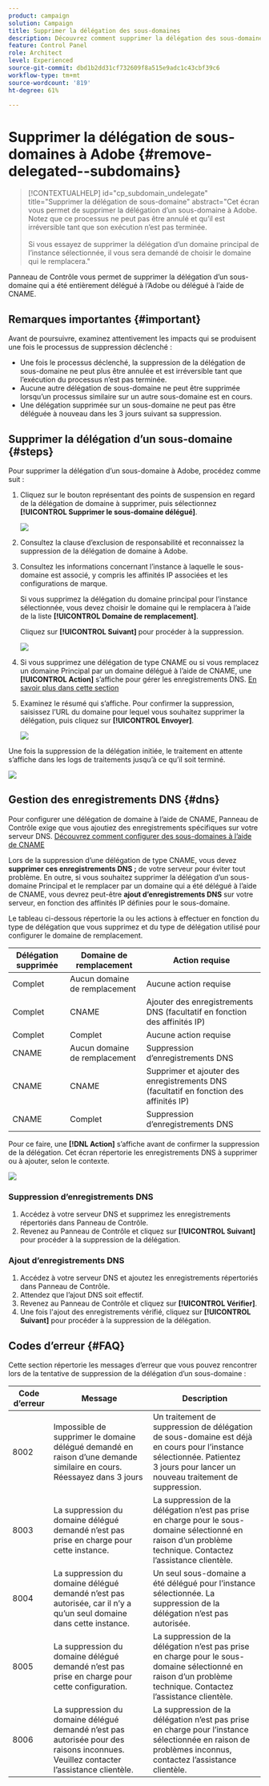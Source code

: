```yaml
---
product: campaign
solution: Campaign
title: Supprimer la délégation des sous-domaines
description: Découvrez comment supprimer la délégation des sous-domaines à Adobe.
feature: Control Panel
role: Architect
level: Experienced
source-git-commit: dbd1b2dd31cf732609f8a515e9adc1c43cbf39c6
workflow-type: tm+mt
source-wordcount: '819'
ht-degree: 61%

---
```


# Supprimer la délégation de sous-domaines à Adobe {#remove-delegated--subdomains}

>[!CONTEXTUALHELP]
>id="cp_subdomain_undelegate"
>title="Supprimer la délégation de sous-domaine"
>abstract="Cet écran vous permet de supprimer la délégation d’un sous-domaine à Adobe. Notez que ce processus ne peut pas être annulé et qu’il est irréversible tant que son exécution n’est pas terminée.<br><br>Si vous essayez de supprimer la délégation d’un domaine principal de l’instance sélectionnée, il vous sera demandé de choisir le domaine qui le remplacera."

Panneau de Contrôle vous permet de supprimer la délégation d’un sous-domaine qui a été entièrement délégué à l’Adobe ou délégué à l’aide de CNAME.

## Remarques importantes {#important}

Avant de poursuivre, examinez attentivement les impacts qui se produisent une fois le processus de suppression déclenché :

* Une fois le processus déclenché, la suppression de la délégation de sous-domaine ne peut plus être annulée et est irréversible tant que l’exécution du processus n’est pas terminée.
* Aucune autre délégation de sous-domaine ne peut être supprimée lorsqu’un processus similaire sur un autre sous-domaine est en cours.
* Une délégation supprimée sur un sous-domaine ne peut pas être déléguée à nouveau dans les 3 jours suivant sa suppression.

## Supprimer la délégation d’un sous-domaine {#steps}

Pour supprimer la délégation d’un sous-domaine à Adobe, procédez comme suit :

1. Cliquez sur le bouton représentant des points de suspension en regard de la délégation de domaine à supprimer, puis sélectionnez **[!UICONTROL Supprimer le sous-domaine délégué]**.

   ![](assets/undelegate-subdomain.png)

1. Consultez la clause d’exclusion de responsabilité et reconnaissez la suppression de la délégation de domaine à Adobe.

1. Consultez les informations concernant l’instance à laquelle le sous-domaine est associé, y compris les affinités IP associées et les configurations de marque.

   Si vous supprimez la délégation du domaine principal pour l’instance sélectionnée, vous devez choisir le domaine qui le remplacera à l’aide de la liste **[!UICONTROL Domaine de remplacement]**.

   Cliquez sur **[!UICONTROL Suivant]** pour procéder à la suppression.

   ![](assets/undelegate-subdomain-details.png)

1. Si vous supprimez une délégation de type CNAME ou si vous remplacez un domaine Principal par un domaine délégué à l’aide de CNAME, une **[!UICONTROL Action]** s’affiche pour gérer les enregistrements DNS. [En savoir plus dans cette section](#dns)

1. Examinez le résumé qui s’affiche. Pour confirmer la suppression, saisissez l’URL du domaine pour lequel vous souhaitez supprimer la délégation, puis cliquez sur **[!UICONTROL Envoyer]**.

   ![](assets/undelegate-submit.png)

Une fois la suppression de la délégation initiée, le traitement en attente s’affiche dans les logs de traitements jusqu’à ce qu’il soit terminé.

![](assets/undelegate-job.png)

## Gestion des enregistrements DNS {#dns}

Pour configurer une délégation de domaine à l’aide de CNAME, Panneau de Contrôle exige que vous ajoutiez des enregistrements spécifiques sur votre serveur DNS. [Découvrez comment configurer des sous-domaines à l’aide de CNAME](setting-up-new-subdomain.md#use-cnames)

Lors de la suppression d’une délégation de type CNAME, vous devez **supprimer ces enregistrements DNS ;** de votre serveur pour éviter tout problème. En outre, si vous souhaitez supprimer la délégation d’un sous-domaine Principal et le remplacer par un domaine qui a été délégué à l’aide de CNAME, vous devrez peut-être **ajout d’enregistrements DNS** sur votre serveur, en fonction des affinités IP définies pour le sous-domaine.

Le tableau ci-dessous répertorie la ou les actions à effectuer en fonction du type de délégation que vous supprimez et du type de délégation utilisé pour configurer le domaine de remplacement.

| Délégation supprimée | Domaine de remplacement | Action requise |
|  ---  |  ---  |  ---  |
| Complet | Aucun domaine de remplacement | Aucune action requise |
| Complet | CNAME | Ajouter des enregistrements DNS (facultatif en fonction des affinités IP) |
| Complet | Complet | Aucune action requise |
| CNAME | Aucun domaine de remplacement | Suppression d’enregistrements DNS |
| CNAME | CNAME | Supprimer et ajouter des enregistrements DNS (facultatif en fonction des affinités IP) |
| CNAME | Complet | Suppression d’enregistrements DNS |

Pour ce faire, une **[!DNL Action]** s’affiche avant de confirmer la suppression de la délégation. Cet écran répertorie les enregistrements DNS à supprimer ou à ajouter, selon le contexte.

![](assets/action-step.png)

### Suppression d’enregistrements DNS

1. Accédez à votre serveur DNS et supprimez les enregistrements répertoriés dans Panneau de Contrôle.
1. Revenez au Panneau de Contrôle et cliquez sur **[!UICONTROL Suivant]** pour procéder à la suppression de la délégation.

### Ajout d’enregistrements DNS

1. Accédez à votre serveur DNS et ajoutez les enregistrements répertoriés dans Panneau de Contrôle.
1. Attendez que l’ajout DNS soit effectif.
1. Revenez au Panneau de Contrôle et cliquez sur **[!UICONTROL Vérifier]**.
1. Une fois l&#39;ajout des enregistrements vérifié, cliquez sur **[!UICONTROL Suivant]** pour procéder à la suppression de la délégation.

## Codes d’erreur {#FAQ}

Cette section répertorie les messages d’erreur que vous pouvez rencontrer lors de la tentative de suppression de la délégation d’un sous-domaine :

| Code d’erreur | Message | Description |
|  ---  |  ---  |  ---  |
| 8002 | Impossible de supprimer le domaine délégué demandé en raison d’une demande similaire en cours. Réessayez dans 3 jours | Un traitement de suppression de délégation de sous-domaine est déjà en cours pour l’instance sélectionnée. Patientez 3 jours pour lancer un nouveau traitement de suppression. |
| 8003 | La suppression du domaine délégué demandé n’est pas prise en charge pour cette instance. | La suppression de la délégation n’est pas prise en charge pour le sous-domaine sélectionné en raison d’un problème technique. Contactez l’assistance clientèle. |
| 8004 | La suppression du domaine délégué demandé n’est pas autorisée, car il n’y a qu’un seul domaine dans cette instance. | Un seul sous-domaine a été délégué pour l’instance sélectionnée. La suppression de la délégation n’est pas autorisée. |
| 8005 | La suppression du domaine délégué demandé n’est pas prise en charge pour cette configuration. | La suppression de la délégation n’est pas prise en charge pour le sous-domaine sélectionné en raison d’un problème technique. Contactez l’assistance clientèle. |
| 8006 | La suppression du domaine délégué demandé n’est pas autorisée pour des raisons inconnues. Veuillez contacter l’assistance clientèle. | La suppression de la délégation n’est pas prise en charge pour l’instance sélectionnée en raison de problèmes inconnus, contactez l’assistance clientèle. |

